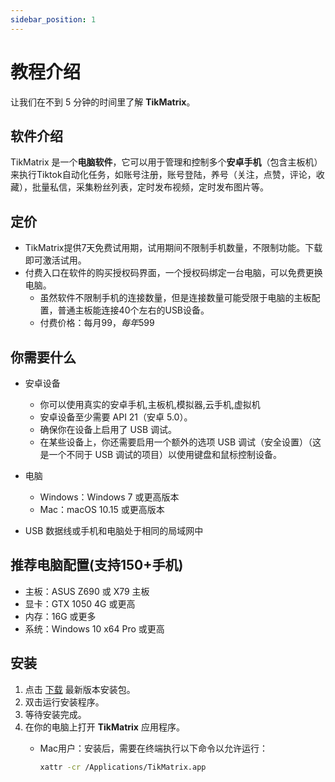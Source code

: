 ```yaml
---
sidebar_position: 1
---
```


# 教程介绍

让我们在不到 5 分钟的时间里了解 **TikMatrix**。

## 软件介绍

TikMatrix 是一个**电脑软件**，它可以用于管理和控制多个**安卓手机**（包含主板机）来执行Tiktok自动化任务，如账号注册，账号登陆，养号（关注，点赞，评论，收藏），批量私信，采集粉丝列表，定时发布视频，定时发布图片等。

## 定价

- TikMatrix提供7天免费试用期，试用期间不限制手机数量，不限制功能。下载即可激活试用。
- 付费入口在软件的购买授权码界面，一个授权码绑定一台电脑，可以免费更换电脑。
  - 虽然软件不限制手机的连接数量，但是连接数量可能受限于电脑的主板配置，普通主板能连接40个左右的USB设备。
  - 付费价格：每月$99，每年$599

## 你需要什么

- 安卓设备
  - 你可以使用真实的安卓手机,主板机,模拟器,云手机,虚拟机
  - 安卓设备至少需要 API 21（安卓 5.0）。
  - 确保你在设备上启用了 USB 调试。
  - 在某些设备上，你还需要启用一个额外的选项 USB 调试（安全设置）（这是一个不同于 USB 调试的项目）以使用键盘和鼠标控制设备。

- 电脑
  - Windows：Windows 7 或更高版本
  - Mac：macOS 10.15 或更高版本
- USB 数据线或手机和电脑处于相同的局域网中

## 推荐电脑配置(支持150+手机)

- 主板：ASUS Z690 或 X79 主板
- 显卡：GTX 1050 4G 或更高
- 内存：16G 或更多
- 系统：Windows 10 x64 Pro 或更高

## 安装

1. 点击 [下载](https://tikmatrix.com/zh-Hans/Download) 最新版本安装包。
2. 双击运行安装程序。
3. 等待安装完成。
4. 在你的电脑上打开 **TikMatrix** 应用程序。
   - Mac用户：安装后，需要在终端执行以下命令以允许运行：

     ```bash
     xattr -cr /Applications/TikMatrix.app
     ```
